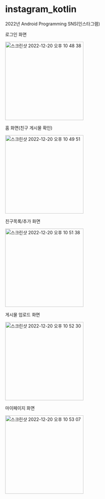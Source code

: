 # instagram_kotlin
2022년 Android Programming SNS(인스타그램) 

로그인 화면

<img width="250" alt="스크린샷 2022-12-20 오후 10 48 38" src="https://user-images.githubusercontent.com/88484476/208681996-9a5a576a-9665-4619-8654-6fdb4252c9a9.png">


홈 화면(친구 게시물 확인)

<img width="250" alt="스크린샷 2022-12-20 오후 10 49 51" src="https://user-images.githubusercontent.com/88484476/208682242-2dfc6c24-036d-4e12-97b4-fbec2a4c1050.png">


친구목록/추가 화면

<img width="250" alt="스크린샷 2022-12-20 오후 10 51 38" src="https://user-images.githubusercontent.com/88484476/208682590-09bf86f3-9000-4cd8-b30a-d8752067c957.png">


게시물 업로드 화면

<img width="250" alt="스크린샷 2022-12-20 오후 10 52 30" src="https://user-images.githubusercontent.com/88484476/208682755-dd0bd2ce-fec7-473b-8a77-8904493a0119.png">


마이페이지 화면

<img width="250" alt="스크린샷 2022-12-20 오후 10 53 07" src="https://user-images.githubusercontent.com/88484476/208682896-4d7cae76-a3b3-4188-ba41-76b181a67b1c.png">

